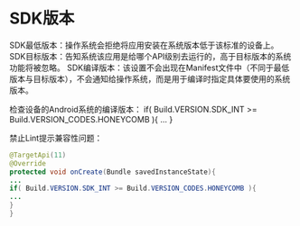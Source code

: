 # SDK版本

SDK最低版本：操作系统会拒绝将应用安装在系统版本低于该标准的设备上。
SDK目标版本：告知系统该应用是给哪个API级别去运行的，高于目标版本的系统功能将被忽略。
SDK编译版本：该设置不会出现在Manifest文件中（不同于最低版本与目标版本），不会通知给操作系统，而是用于编译时指定具体要使用的系统版本。

检查设备的Android系统的编译版本：
if( Build.VERSION.SDK_INT >= Build.VERSION_CODES.HONEYCOMB ){
...
}

禁止Lint提示兼容性问题：
```java
@TargetApi(11)
@Override
protected void onCreate(Bundle savedInstanceState){
...
if( Build.VERSION.SDK_INT >= Build.VERSION_CODES.HONEYCOMB ){
...
}
}
```